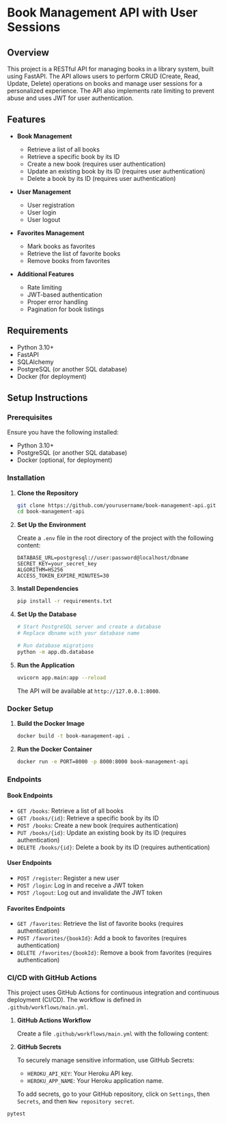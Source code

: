 # Book Management API with User Sessions

## Overview

This project is a RESTful API for managing books in a library system, built using FastAPI. The API allows users to perform CRUD (Create, Read, Update, Delete) operations on books and manage user sessions for a personalized experience. The API also implements rate limiting to prevent abuse and uses JWT for user authentication.

## Features

- **Book Management**
  - Retrieve a list of all books
  - Retrieve a specific book by its ID
  - Create a new book (requires user authentication)
  - Update an existing book by its ID (requires user authentication)
  - Delete a book by its ID (requires user authentication)

- **User Management**
  - User registration
  - User login
  - User logout

- **Favorites Management**
  - Mark books as favorites
  - Retrieve the list of favorite books
  - Remove books from favorites

- **Additional Features**
  - Rate limiting
  - JWT-based authentication
  - Proper error handling
  - Pagination for book listings

## Requirements

- Python 3.10+
- FastAPI
- SQLAlchemy
- PostgreSQL (or another SQL database)
- Docker (for deployment)

## Setup Instructions

### Prerequisites

Ensure you have the following installed:
- Python 3.10+
- PostgreSQL (or another SQL database)
- Docker (optional, for deployment)

### Installation

1. **Clone the Repository**

    ```bash
    git clone https://github.com/yourusername/book-management-api.git
    cd book-management-api
    ```

2. **Set Up the Environment**

    Create a `.env` file in the root directory of the project with the following content:

    ```plaintext
    DATABASE_URL=postgresql://user:password@localhost/dbname
    SECRET_KEY=your_secret_key
    ALGORITHM=HS256
    ACCESS_TOKEN_EXPIRE_MINUTES=30
    ```

3. **Install Dependencies**

    ```bash
    pip install -r requirements.txt
    ```

4. **Set Up the Database**

    ```bash
    # Start PostgreSQL server and create a database
    # Replace dbname with your database name

    # Run database migrations
    python -m app.db.database
    ```

5. **Run the Application**

    ```bash
    uvicorn app.main:app --reload
    ```

    The API will be available at `http://127.0.0.1:8000`.

### Docker Setup

1. **Build the Docker Image**

    ```bash
    docker build -t book-management-api .
    ```

2. **Run the Docker Container**

    ```bash
    docker run -e PORT=8000 -p 8000:8000 book-management-api
    ```

### Endpoints

#### Book Endpoints

- `GET /books`: Retrieve a list of all books
- `GET /books/{id}`: Retrieve a specific book by its ID
- `POST /books`: Create a new book (requires authentication)
- `PUT /books/{id}`: Update an existing book by its ID (requires authentication)
- `DELETE /books/{id}`: Delete a book by its ID (requires authentication)

#### User Endpoints

- `POST /register`: Register a new user
- `POST /login`: Log in and receive a JWT token
- `POST /logout`: Log out and invalidate the JWT token

#### Favorites Endpoints

- `GET /favorites`: Retrieve the list of favorite books (requires authentication)
- `POST /favorites/{bookId}`: Add a book to favorites (requires authentication)
- `DELETE /favorites/{bookId}`: Remove a book from favorites (requires authentication)

### CI/CD with GitHub Actions

This project uses GitHub Actions for continuous integration and continuous deployment (CI/CD). The workflow is defined in `.github/workflows/main.yml`.

1. **GitHub Actions Workflow**

    Create a file `.github/workflows/main.yml` with the following content:

2. **GitHub Secrets**

    To securely manage sensitive information, use GitHub Secrets:

    - `HEROKU_API_KEY`: Your Heroku API key.
    - `HEROKU_APP_NAME`: Your Heroku application name.

    To add secrets, go to your GitHub repository, click on `Settings`, then `Secrets`, and then `New repository secret`.

```bash
pytest
